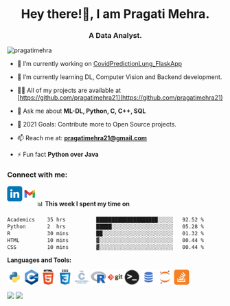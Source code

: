 <h1 align="center">Hey there!👋, I am Pragati Mehra.</h1>
<h3 align="center">A Data Analyst.</h3>
<p align="left"> <img src="https://komarev.com/ghpvc/?username=pragatimehra21" alt="pragatimehra" /> </p>

- 🔭 I’m currently working on [CovidPredictionLung_FlaskApp](https://github.com/pragatimehra21/CovidPredictionLung_FlaskApp)

- 🌱 I’m currently learning DL, Computer Vision and Backend development.

- 👨‍💻 All of my projects are available at [https://github.com/pragatimehra21](https://github.com/pragatimehra21)

- 💬 Ask me about **ML-DL, Python, C, C++, SQL**

- 🥅 2021 Goals: Contribute more to Open Source projects.

- 📫 Reach me at: **pragatimehra21@gmail.com**

- ⚡ Fun fact **Python over Java**

### Connect with me:

[<img align="left" alt="Pragati Mehra | LinkedIn" width="35px" src="https://github.com/edent/SuperTinyIcons/blob/master/images/svg/linkedin.svg" />](https://www.linkedin.com/in/pragati-mehra-6b69a1190//)
[<img align="left" alt="Pragati Mehra | Gmail" width="35px" src="https://github.com/edent/SuperTinyIcons/blob/master/images/svg/gmail.svg" />](mailto:pragatimehra21@gmail.com)
<br/>

📊 **This week I spent my time on**<br/>
<!--START_SECTION:waka-->
``` text
Academics    35 hrs          ████████████████████░░░░░   92.52 % 
Python       2  hrs          █████░░░░░░░░░░░░░░░░░░░░   05.28 % 
R            30 mins         ██░░░░░░░░░░░░░░░░░░░░░░░   01.32 % 
HTML         10 mins         ▓░░░░░░░░░░░░░░░░░░░░░░░░   00.44 % 
CSS          10 mins         ▓░░░░░░░░░░░░░░░░░░░░░░░░   00.44 % 
```
<!--END_SECTION:waka-->

**Languages and Tools:**

<code><img height="35" src="https://raw.githubusercontent.com/github/explore/80688e429a7d4ef2fca1e82350fe8e3517d3494d/topics/python/python.png"></code>
<code><img height="35" src="https://raw.githubusercontent.com/github/explore/80688e429a7d4ef2fca1e82350fe8e3517d3494d/topics/cpp/cpp.png"></code>
<code><img height="35" src="https://raw.githubusercontent.com/github/explore/80688e429a7d4ef2fca1e82350fe8e3517d3494d/topics/html/html.png"></code>
<code><img height="35" src="https://raw.githubusercontent.com/github/explore/80688e429a7d4ef2fca1e82350fe8e3517d3494d/topics/css/css.png"></code>
<code><img height="35" src="https://raw.githubusercontent.com/github/explore/80688e429a7d4ef2fca1e82350fe8e3517d3494d/topics/c/c.png"></code>
<code><img height="35" src="https://raw.githubusercontent.com/github/explore/80688e429a7d4ef2fca1e82350fe8e3517d3494d/topics/r/r.png"></code>
<code><img height="35" src="https://raw.githubusercontent.com/github/explore/80688e429a7d4ef2fca1e82350fe8e3517d3494d/topics/git/git.png"></code>
<code><img height="35" src="https://raw.githubusercontent.com/github/explore/80688e429a7d4ef2fca1e82350fe8e3517d3494d/topics/terminal/terminal.png"></code>
<code><img height="35" src="https://raw.githubusercontent.com/github/explore/80688e429a7d4ef2fca1e82350fe8e3517d3494d/topics/sql/sql.png"></code>
<code><img height="35" src="https://raw.githubusercontent.com/github/explore/80688e429a7d4ef2fca1e82350fe8e3517d3494d/topics/jupyter-notebook/jupyter-notebook.png"></code>
<code><img height="35" src="https://github.com/edent/SuperTinyIcons/blob/master/images/svg/stackoverflow.svg"></code>

<img src="https://github-readme-stats.vercel.app/api?username=pragatimehra21&&show_icons=true&hide_border=false&title_color=ffffff&text_color=daf7dc&icon_color=bb2acf&bg_color=191919">

<img src="https://github-readme-stats.vercel.app/api/top-langs/?username=pragatimehra21&layout=compact&hide_border=false&title_color=ffffff&text_color=daf7dc&icon_color=bb2acf&bg_color=191919">

